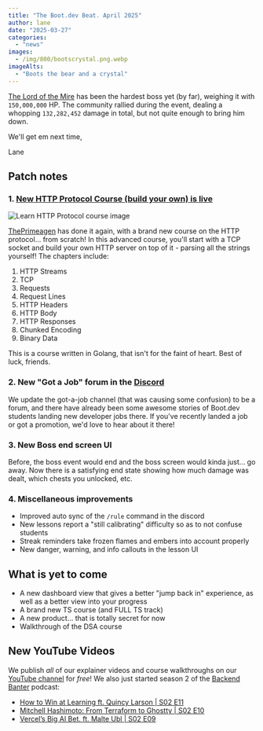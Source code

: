 ```yaml
---
title: "The Boot.dev Beat. April 2025"
author: lane
date: "2025-03-27"
categories:
  - "news"
images:
  - /img/800/bootscrystal.png.webp
imageAlts:
  - "Boots the bear and a crystal"
---
```


[The Lord of the Mire](https://www.boot.dev/lore/the-lord-of-the-mire) has been the hardest boss yet (by far), weighing it with `150,000,000` HP. The community rallied during the event, dealing a whopping `132,282,452` damage in total, but not quite enough to bring him down.

We'll get em next time,

Lane

## Patch notes

### 1. [New HTTP Protocol Course (build your own) is live](https://www.boot.dev/courses/learn-http-protocol-golang)

![Learn HTTP Protocol course image](/img/800/primehttpcourse.jpeg.webp)

[ThePrimeagen](https://www.boot.dev/teachers/the-primeagen) has done it again, with a brand new course on the HTTP protocol... from scratch! In this advanced course, you'll start with a TCP socket and build your own HTTP server on top of it - parsing all the strings yourself! The chapters include:

1. HTTP Streams
2. TCP
3. Requests
4. Request Lines
5. HTTP Headers
6. HTTP Body
7. HTTP Responses
8. Chunked Encoding
9. Binary Data

This is a course written in Golang, that isn't for the faint of heart. Best of luck, friends.

### 2. New "Got a Job" forum in the [Discord](https://www.boot.dev/community)

We update the got-a-job channel (that was causing some confusion) to be a forum, and there have already been some awesome stories of Boot.dev students landing new developer jobs there. If you've recently landed a job or got a promotion, we'd love to hear about it there!

### 3. New Boss end screen UI

Before, the boss event would end and the boss screen would kinda just... go away. Now there is a satisfying end state showing how much damage was dealt, which chests you unlocked, etc.

### 4. Miscellaneous improvements

- Improved auto sync of the `/rule` command in the discord
- New lessons report a "still calibrating" difficulty so as to not confuse students
- Streak reminders take frozen flames and embers into account properly
- New danger, warning, and info callouts in the lesson UI

## What is yet to come

- A new dashboard view that gives a better "jump back in" experience, as well as a better view into your progress
- A brand new TS course (and FULL TS track)
- A new product... that is totally secret for now
- Walkthrough of the DSA course

## New YouTube Videos

We publish _all_ of our explainer videos and course walkthroughs on our [YouTube channel](https://www.youtube.com/@bootdotdev?sub_confirmation=1) for _free_! We also just started season 2 of the [Backend Banter](https://www.backendbanter.fm) podcast:

- [How to Win at Learning ft. Quincy Larson | S02 E11](https://www.youtube.com/watch?v=cqxjAJ9Fzeg)
- [Mitchell Hashimoto: From Terraform to Ghostty | S02 E10](https://www.youtube.com/watch?v=586_BAMMOQ8)
- [Vercel’s Big AI Bet. ft. Malte Ubl | S02 E09](https://www.youtube.com/watch?v=jNqpav8TqAk)
